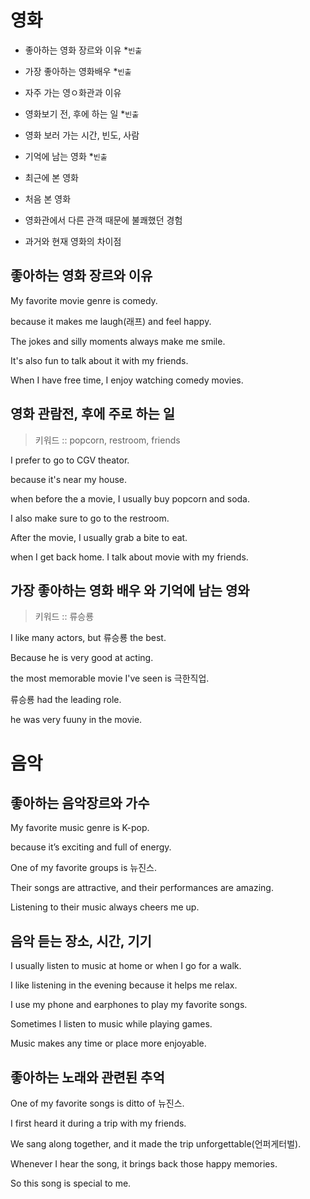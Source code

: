 # 영화

- 좋아하는 영화 장르와 이유 \*`빈출`

- 가장 좋아하는 영화배우 \*`빈출`

- 자주 가는 영ㅇ화관과 이유

- 영화보기 전, 후에 하는 일 \*`빈출`
- 영화 보러 가는 시간, 빈도, 사람

- 기억에 남는 영화 \*`빈출`
- 최근에 본 영화
- 처음 본 영화
- 영화관에서 다른 관객 때문에 불쾌했던 경험

- 과거와 현재 영화의 차이점

## 좋아하는 영화 장르와 이유

My favorite movie genre is comedy.

because it makes me laugh(래프) and feel happy.

The jokes and silly moments always make me smile.

It's also fun to talk about it with my friends.

When I have free time, I enjoy watching comedy movies.

## 영화 관람전, 후에 주로 하는 일

> 키워드 :: popcorn, restroom, friends

I prefer to go to CGV theator.

because it's near my house.

when before the a movie, I usually buy popcorn and soda.

I also make sure to go to the restroom.

After the movie, I usually grab a bite to eat.

when I get back home. I talk about movie with my friends.

## 가장 좋아하는 영화 배우 와 기억에 남는 영와

> 키워드 :: 류승룡

I like many actors, but 류승룡 the best.

Because he is very good at acting.

the most memorable movie I've seen is 극한직업.

류승룡 had the leading role.

he was very fuuny in the movie.

# 음악


## 좋아하는 음악장르와 가수

My favorite music genre is K-pop.

because it’s exciting and full of energy.

One of my favorite groups is 뉴진스.

Their songs are attractive, and their performances are amazing.

Listening to their music always cheers me up.



## 음악 듣는 장소, 시간, 기기

I usually listen to music at home or when I go for a walk.

I like listening in the evening because it helps me relax.

I use my phone and earphones to play my favorite songs.

Sometimes I listen to music while playing games.

Music makes any time or place more enjoyable.

## 좋아하는 노래와 관련된 추억

One of my favorite songs is ditto of 뉴진스.

I first heard it during a trip with my friends.

We sang along together, and it made the trip unforgettable(언퍼게터벌).

Whenever I hear the song, it brings back those happy memories.

So this song is special to me.
